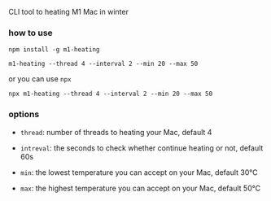 CLI tool to heating M1 Mac in winter

### how to use

```shell
npm install -g m1-heating

m1-heating --thread 4 --interval 2 --min 20 --max 50
```
or you can use `npx` 

```shell
npx m1-heating --thread 4 --interval 2 --min 20 --max 50
```

### options

- `thread`: number of threads to heating your Mac, default 4

- `intreval`: the seconds to check whether continue heating or not, default 60s

- `min`: the lowest temperature you can accept on your Mac, default 30°C

- `max`: the highest temperature you can accept on your Mac, default 50°C